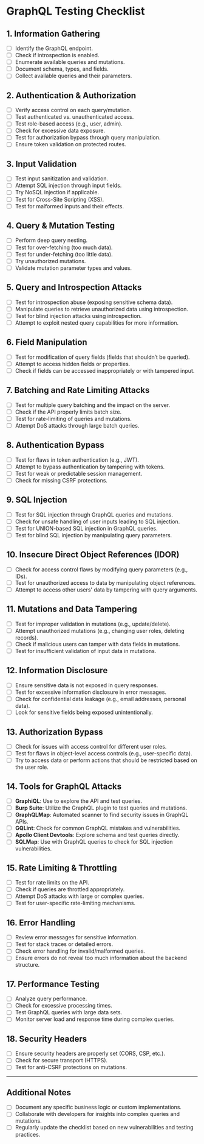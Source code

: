 # GraphQL Testing Checklist

## 1. Information Gathering
- [ ] Identify the GraphQL endpoint.
- [ ] Check if introspection is enabled.
- [ ] Enumerate available queries and mutations.
- [ ] Document schema, types, and fields.
- [ ] Collect available queries and their parameters.

## 2. Authentication & Authorization
- [ ] Verify access control on each query/mutation.
- [ ] Test authenticated vs. unauthenticated access.
- [ ] Test role-based access (e.g., user, admin).
- [ ] Check for excessive data exposure.
- [ ] Test for authorization bypass through query manipulation.
- [ ] Ensure token validation on protected routes.

## 3. Input Validation
- [ ] Test input sanitization and validation.
- [ ] Attempt SQL injection through input fields.
- [ ] Try NoSQL injection if applicable.
- [ ] Test for Cross-Site Scripting (XSS).
- [ ] Test for malformed inputs and their effects.

## 4. Query & Mutation Testing
- [ ] Perform deep query nesting.
- [ ] Test for over-fetching (too much data).
- [ ] Test for under-fetching (too little data).
- [ ] Try unauthorized mutations.
- [ ] Validate mutation parameter types and values.

## 5. Query and Introspection Attacks
- [ ] Test for introspection abuse (exposing sensitive schema data).
- [ ] Manipulate queries to retrieve unauthorized data using introspection.
- [ ] Test for blind injection attacks using introspection.
- [ ] Attempt to exploit nested query capabilities for more information.

## 6. Field Manipulation
- [ ] Test for modification of query fields (fields that shouldn’t be queried).
- [ ] Attempt to access hidden fields or properties.
- [ ] Check if fields can be accessed inappropriately or with tampered input.

## 7. Batching and Rate Limiting Attacks
- [ ] Test for multiple query batching and the impact on the server.
- [ ] Check if the API properly limits batch size.
- [ ] Test for rate-limiting of queries and mutations.
- [ ] Attempt DoS attacks through large batch queries.

## 8. Authentication Bypass
- [ ] Test for flaws in token authentication (e.g., JWT).
- [ ] Attempt to bypass authentication by tampering with tokens.
- [ ] Test for weak or predictable session management.
- [ ] Check for missing CSRF protections.
  
## 9. SQL Injection
- [ ] Test for SQL injection through GraphQL queries and mutations.
- [ ] Check for unsafe handling of user inputs leading to SQL injection.
- [ ] Test for UNION-based SQL injection in GraphQL queries.
- [ ] Test for blind SQL injection by manipulating query parameters.

## 10. Insecure Direct Object References (IDOR)
- [ ] Check for access control flaws by modifying query parameters (e.g., IDs).
- [ ] Test for unauthorized access to data by manipulating object references.
- [ ] Attempt to access other users' data by tampering with query arguments.

## 11. Mutations and Data Tampering
- [ ] Test for improper validation in mutations (e.g., update/delete).
- [ ] Attempt unauthorized mutations (e.g., changing user roles, deleting records).
- [ ] Check if malicious users can tamper with data fields in mutations.
- [ ] Test for insufficient validation of input data in mutations.

## 12. Information Disclosure
- [ ] Ensure sensitive data is not exposed in query responses.
- [ ] Test for excessive information disclosure in error messages.
- [ ] Check for confidential data leakage (e.g., email addresses, personal data).
- [ ] Look for sensitive fields being exposed unintentionally.

## 13. Authorization Bypass
- [ ] Check for issues with access control for different user roles.
- [ ] Test for flaws in object-level access controls (e.g., user-specific data).
- [ ] Try to access data or perform actions that should be restricted based on the user role.
  
## 14. Tools for GraphQL Attacks
- [ ] **GraphiQL**: Use to explore the API and test queries.
- [ ] **Burp Suite**: Utilize the GraphQL plugin to test queries and mutations.
- [ ] **GraphQLMap**: Automated scanner to find security issues in GraphQL APIs.
- [ ] **GQLint**: Check for common GraphQL mistakes and vulnerabilities.
- [ ] **Apollo Client Devtools**: Explore schema and test queries directly.
- [ ] **SQLMap**: Use with GraphQL queries to check for SQL injection vulnerabilities.

## 15. Rate Limiting & Throttling
- [ ] Test for rate limits on the API.
- [ ] Check if queries are throttled appropriately.
- [ ] Attempt DoS attacks with large or complex queries.
- [ ] Test for user-specific rate-limiting mechanisms.

## 16. Error Handling
- [ ] Review error messages for sensitive information.
- [ ] Test for stack traces or detailed errors.
- [ ] Check error handling for invalid/malformed queries.
- [ ] Ensure errors do not reveal too much information about the backend structure.

## 17. Performance Testing
- [ ] Analyze query performance.
- [ ] Check for excessive processing times.
- [ ] Test GraphQL queries with large data sets.
- [ ] Monitor server load and response time during complex queries.

## 18. Security Headers
- [ ] Ensure security headers are properly set (CORS, CSP, etc.).
- [ ] Check for secure transport (HTTPS).
- [ ] Test for anti-CSRF protections on mutations.

---

## Additional Notes
- [ ] Document any specific business logic or custom implementations.
- [ ] Collaborate with developers for insights into complex queries and mutations.
- [ ] Regularly update the checklist based on new vulnerabilities and testing practices.
